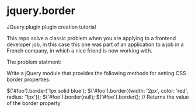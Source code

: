 jquery.border
=============

JQuery.plugin plugin creation tutorial


This repo solve a classic problem when  you are applying to a frontend developer job, 
 in this case this one was part of an application to a job in a French company, in which
 a  nice friend is now working with. 
 
 The problem statment:
 
 Write a jQuery module that provides the following methods for setting CSS border properties:

$('#foo').border('1px solid blue');
$('#foo').border({width: '2px', color: 'red', radius: '1px'});
$('#foo').border(null);
$('#foo').border(); // Returns the value of the border property
